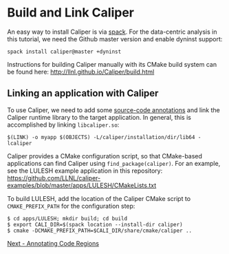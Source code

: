 # Build and Link Caliper

An easy way to install Caliper is via
[spack](https://github.com/spack/spack). For the data-centric analysis
in this tutorial, we need the Github master version and enable dyninst
support:

    spack install caliper@master +dyninst

Instructions for building Caliper manually with its CMake build system
can be found here: http://llnl.github.io/Caliper/build.html

## Linking an application with Caliper

To use Caliper, we need to add some
[source-code annotations](phase_annotation.md) 
and link the Caliper runtime library to the target application. In
general, this is accomplished by linking ``libcaliper.so``:

    $(LINK) -o myapp $(OBJECTS) -L/caliper/installation/dir/lib64 -lcaliper

Caliper provides a CMake configuration script, so that
CMake-based applications can find Caliper using
``find_package(caliper)``. 
For an example, see the LULESH example application in this repository:
https://github.com/LLNL/caliper-examples/blob/master/apps/LULESH/CMakeLists.txt

To build LULESH, add the location of the Caliper CMake script to
``CMAKE_PREFIX_PATH`` for the configuration step:

    $ cd apps/LULESH; mkdir build; cd build
    $ export CALI_DIR=$(spack location --install-dir caliper)
    $ cmake -DCMAKE_PREFIX_PATH=$CALI_DIR/share/cmake/caliper ..

[Next - Annotating Code Regions](https://github.com/LLNL/caliper-examples/blob/master/tutorial/phase_annotation.md)
